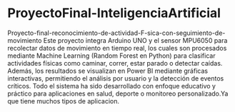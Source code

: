 # ProyectoFinal-InteligenciaArtificial
Proyecto-final-reconocimiento-de-actividad-F-sica-con-seguimiento-de-movimiento
Este proyecto integra Arduino UNO y el sensor MPU6050 para recolectar datos de movimiento en tiempo real, los cuales son procesados mediante Machine Learning (Random Forest en Python) para clasificar actividades físicas como caminar, correr, estar parado o detectar caídas. Además, los resultados se visualizan en Power BI mediante gráficas interactivas, permitiendo el análisis por usuario y la detección de eventos críticos. Todo el sistema ha sido desarrollado con enfoque educativo y práctico para aplicaciones en salud, deporte o monitoreo personalizado.Ya que tiene muchos tipos de aplicacion.
